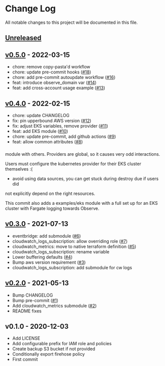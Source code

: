 # Change Log

All notable changes to this project will be documented in this file.

<a name="unreleased"></a>
## [Unreleased]



<a name="v0.5.0"></a>
## [v0.5.0] - 2022-03-15

- chore: remove copy-pasta'd workflow
- chore: update pre-commit hooks ([#18](https://github.com/observeinc/terraform-aws-kinesis-firehose/issues/18))
- chore: add pre-commit autoupdate workflow ([#16](https://github.com/observeinc/terraform-aws-kinesis-firehose/issues/16))
- feat: introduce observe_domain var ([#14](https://github.com/observeinc/terraform-aws-kinesis-firehose/issues/14))
- feat: add cross-account usage example ([#13](https://github.com/observeinc/terraform-aws-kinesis-firehose/issues/13))


<a name="v0.4.0"></a>
## [v0.4.0] - 2022-02-15

- chore: update CHANGELOG
- fix: pin upperbound AWS version ([#12](https://github.com/observeinc/terraform-aws-kinesis-firehose/issues/12))
- fix: adjust EKS variables, remove provider ([#11](https://github.com/observeinc/terraform-aws-kinesis-firehose/issues/11))
- feat: add EKS module ([#10](https://github.com/observeinc/terraform-aws-kinesis-firehose/issues/10))
- chore: update pre-commit, add github actions ([#9](https://github.com/observeinc/terraform-aws-kinesis-firehose/issues/9))
- feat: allow common attributes ([#8](https://github.com/observeinc/terraform-aws-kinesis-firehose/issues/8))

### 

module with others. Providers are global, so it causes very odd interactions.

Users must configure the kubernetes provider for their EKS cluster themselves :(
- avoid using data sources, you can get stuck during destroy due if users did

not explicitly depend on the right resources.

This commit also adds a examples/eks module with a full set up for an EKS
cluster with Fargate logging towards Observe.


<a name="v0.3.0"></a>
## [v0.3.0] - 2021-07-13

- eventbridge: add submodule ([#6](https://github.com/observeinc/terraform-aws-kinesis-firehose/issues/6))
- cloudwatch_logs_subscription: allow overriding role ([#7](https://github.com/observeinc/terraform-aws-kinesis-firehose/issues/7))
- cloudwatch_metrics: move to native terraform definition ([#5](https://github.com/observeinc/terraform-aws-kinesis-firehose/issues/5))
- cloudwatch_logs_subscription: rename variable
- Lower buffering defaults ([#4](https://github.com/observeinc/terraform-aws-kinesis-firehose/issues/4))
- Bump aws version requirement ([#3](https://github.com/observeinc/terraform-aws-kinesis-firehose/issues/3))
- cloudwatch_logs_subscription: add submodule for cw logs


<a name="v0.2.0"></a>
## [v0.2.0] - 2021-05-13

- Bump CHANGELOG
- Bump pre-commit ([#1](https://github.com/observeinc/terraform-aws-kinesis-firehose/issues/1))
- Add cloudwatch_metrics submodule ([#2](https://github.com/observeinc/terraform-aws-kinesis-firehose/issues/2))
- README fixes


<a name="v0.1.0"></a>
## v0.1.0 - 2020-12-03

- Add LICENSE
- Add configurable prefix for IAM role and policies
- Create backup S3 bucket if not provided
- Conditionally export firehose policy
- First commit


[Unreleased]: https://github.com/observeinc/terraform-aws-kinesis-firehose/compare/v0.5.0...HEAD
[v0.5.0]: https://github.com/observeinc/terraform-aws-kinesis-firehose/compare/v0.4.0...v0.5.0
[v0.4.0]: https://github.com/observeinc/terraform-aws-kinesis-firehose/compare/v0.3.0...v0.4.0
[v0.3.0]: https://github.com/observeinc/terraform-aws-kinesis-firehose/compare/v0.2.0...v0.3.0
[v0.2.0]: https://github.com/observeinc/terraform-aws-kinesis-firehose/compare/v0.1.0...v0.2.0
